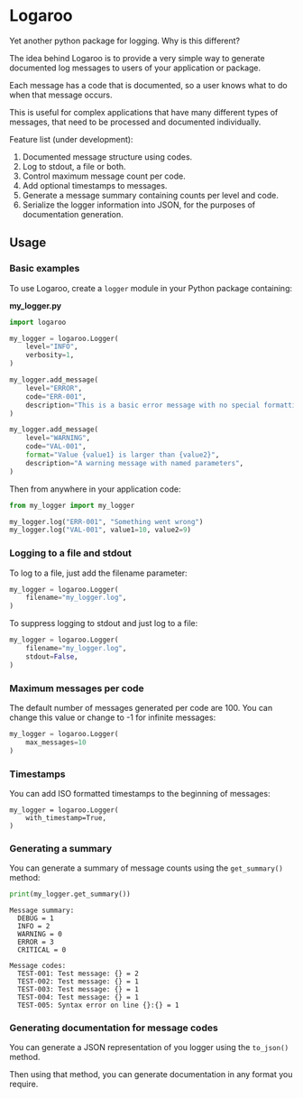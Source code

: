 # Logaroo

Yet another python package for logging. Why is this different?

The idea behind Logaroo is to provide a very simple way to generate documented log messages to users of your application or package.

Each message has a code that is documented, so a user knows what to do when that message occurs.

This is useful for complex applications that have many different types of messages, that need to be processed and documented individually.



Feature list (under development):

1. Documented message structure using codes.
2. Log to stdout, a file or both.
3. Control maximum message count per code.
4. Add optional timestamps to messages.
5. Generate a message summary containing counts per level and code.
6. Serialize the logger information into JSON, for the purposes of documentation generation.

## Usage

### Basic examples

To use Logaroo, create a `logger` module in your Python package containing:

**my_logger.py**
```python
import logaroo

my_logger = logaroo.Logger(
    level="INFO",
    verbosity=1,
)

my_logger.add_message(
    level="ERROR",
    code="ERR-001",
    description="This is a basic error message with no special formatting",
)

my_logger.add_message(
    level="WARNING",
    code="VAL-001",
    format="Value {value1} is larger than {value2}",
    description="A warning message with named parameters",
)
```

Then from anywhere in your application code:

```python
from my_logger import my_logger

my_logger.log("ERR-001", "Something went wrong")
my_logger.log("VAL-001", value1=10, value2=9)
```

### Logging to a file and stdout

To log to a file, just add the filename parameter:

```python
my_logger = logaroo.Logger(
    filename="my_logger.log",
)
```

To suppress logging to stdout and just log to a file:

```python
my_logger = logaroo.Logger(
    filename="my_logger.log",
    stdout=False,
)
```

### Maximum messages per code

The default number of messages generated per code are 100. You can change this value or change to -1 for infinite messages:

```python
my_logger = logaroo.Logger(
    max_messages=10
)
```

### Timestamps

You can add ISO formatted timestamps to the beginning of messages:

```
my_logger = logaroo.Logger(
    with_timestamp=True,
)
```

### Generating a summary

You can generate a summary of message counts using the `get_summary()` method:

```python
print(my_logger.get_summary())
```

```
Message summary:
  DEBUG = 1
  INFO = 2
  WARNING = 0
  ERROR = 3
  CRITICAL = 0

Message codes:
  TEST-001: Test message: {} = 2
  TEST-002: Test message: {} = 1
  TEST-003: Test message: {} = 1
  TEST-004: Test message: {} = 1
  TEST-005: Syntax error on line {}:{} = 1
```

### Generating documentation for message codes

You can generate a JSON representation of you logger using the `to_json()` method.

Then using that method, you can generate documentation in any format you require.

